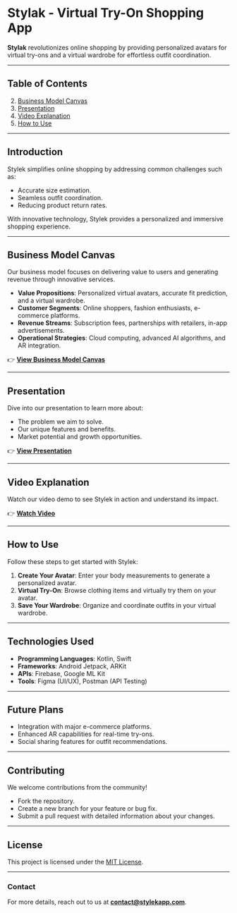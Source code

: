 # Stylak - Virtual Try-On Shopping App  

**Stylak** revolutionizes online shopping by providing personalized avatars for virtual try-ons and a virtual wardrobe for effortless outfit coordination.  

---

## Table of Contents  
2. [Business Model Canvas](https://drive.google.com/file/d/1Lle_gWx-rpXFnRkfVtwPnZKENC2CaCb5/view?usp=drive_link)  
3. [Presentation](https://drive.google.com/file/d/<YOUR_FILE_ID>/view)  
4. [Video Explanation](https://drive.google.com/file/d/<YOUR_FILE_ID>/view)  
5. [How to Use](https://drive.google.com/file/d/<YOUR_FILE_ID>/view)  
   
---

## Introduction  
Stylek simplifies online shopping by addressing common challenges such as:  
- Accurate size estimation.  
- Seamless outfit coordination.  
- Reducing product return rates.  

With innovative technology, Stylek provides a personalized and immersive shopping experience.  

---

## Business Model Canvas  
Our business model focuses on delivering value to users and generating revenue through innovative services.  
- **Value Propositions**: Personalized virtual avatars, accurate fit prediction, and a virtual wardrobe.  
- **Customer Segments**: Online shoppers, fashion enthusiasts, e-commerce platforms.  
- **Revenue Streams**: Subscription fees, partnerships with retailers, in-app advertisements.  
- **Operational Strategies**: Cloud computing, advanced AI algorithms, and AR integration.  

👉 **[View Business Model Canvas](https://drive.google.com/file/d/1Lle_gWx-rpXFnRkfVtwPnZKENC2CaCb5/view?usp=drive_link)**  

---

## Presentation  
Dive into our presentation to learn more about:  
- The problem we aim to solve.  
- Our unique features and benefits.  
- Market potential and growth opportunities.  

👉 **[View Presentation](#)**  

---

## Video Explanation  
Watch our video demo to see Stylek in action and understand its impact.  

👉 **[Watch Video](#)**  

---

## How to Use  
Follow these steps to get started with Stylek:  
1. **Create Your Avatar**: Enter your body measurements to generate a personalized avatar.  
2. **Virtual Try-On**: Browse clothing items and virtually try them on your avatar.  
3. **Save Your Wardrobe**: Organize and coordinate outfits in your virtual wardrobe.  

---

## Technologies Used  
- **Programming Languages**: Kotlin, Swift  
- **Frameworks**: Android Jetpack, ARKit  
- **APIs**: Firebase, Google ML Kit  
- **Tools**: Figma (UI/UX), Postman (API Testing)  

---

## Future Plans  
- Integration with major e-commerce platforms.  
- Enhanced AR capabilities for real-time try-ons.  
- Social sharing features for outfit recommendations.  

---

## Contributing  
We welcome contributions from the community!  
- Fork the repository.  
- Create a new branch for your feature or bug fix.  
- Submit a pull request with detailed information about your changes.  

---

## License  
This project is licensed under the [MIT License](LICENSE).  

---

### Contact  
For more details, reach out to us at **contact@stylekapp.com**.  

